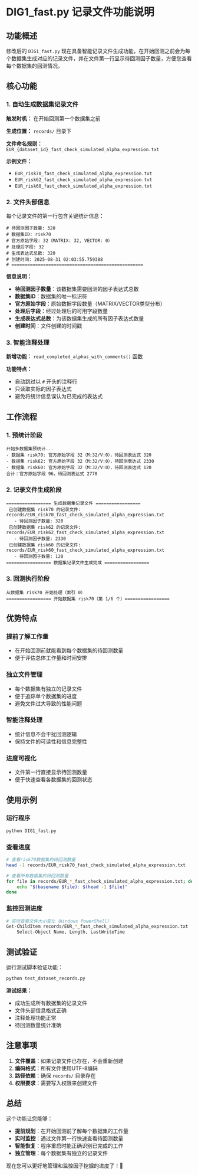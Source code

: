 # DIG1_fast.py 记录文件功能说明

## 功能概述

修改后的 `DIG1_fast.py` 现在具备智能记录文件生成功能，在开始回测之前会为每个数据集生成对应的记录文件，并在文件第一行显示待回测因子数量，方便您查看每个数据集的回测情况。

## 核心功能

### 1. 自动生成数据集记录文件

**触发时机：** 在开始回测第一个数据集之前

**生成位置：** `records/` 目录下

**文件命名规则：** `EUR_{dataset_id}_fast_check_simulated_alpha_expression.txt`

**示例文件：**
- `EUR_risk70_fast_check_simulated_alpha_expression.txt`
- `EUR_risk62_fast_check_simulated_alpha_expression.txt`
- `EUR_risk60_fast_check_simulated_alpha_expression.txt`

### 2. 文件头部信息

每个记录文件的第一行包含关键统计信息：

```
# 待回测因子数量: 320
# 数据集ID: risk70
# 官方原始字段: 32（MATRIX: 32, VECTOR: 0）
# 处理后字段: 32
# 生成表达式总数: 320
# 创建时间: 2025-08-31 02:03:55.759388
# ==================================================
```

**信息说明：**
- **待回测因子数量**：该数据集需要回测的因子表达式总数
- **数据集ID**：数据集的唯一标识符
- **官方原始字段**：原始数据字段数量（MATRIX/VECTOR类型分布）
- **处理后字段**：经过处理后的可用字段数量
- **生成表达式总数**：为该数据集生成的所有因子表达式数量
- **创建时间**：文件创建的时间戳

### 3. 智能注释处理

**新增功能：** `read_completed_alphas_with_comments()` 函数

**功能特点：**
- 自动跳过以 `#` 开头的注释行
- 只读取实际的因子表达式
- 避免将统计信息误认为已完成的表达式

## 工作流程

### 1. 预统计阶段
```
开始多数据集预统计...
- 数据集 risk70: 官方原始字段 32（M:32/V:0），待回测表达式 320
- 数据集 risk62: 官方原始字段 32（M:32/V:0），待回测表达式 2330
- 数据集 risk60: 官方原始字段 32（M:32/V:0），待回测表达式 120
合计：官方原始字段 96，待回测表达式 2770
```

### 2. 记录文件生成阶段
```
================= 生成数据集记录文件 =================
 已创建数据集 risk70 的记录文件: records/EUR_risk70_fast_check_simulated_alpha_expression.txt
   - 待回测因子数量: 320
 已创建数据集 risk62 的记录文件: records/EUR_risk62_fast_check_simulated_alpha_expression.txt
   - 待回测因子数量: 2330
 已创建数据集 risk60 的记录文件: records/EUR_risk60_fast_check_simulated_alpha_expression.txt
   - 待回测因子数量: 120
================= 数据集记录文件生成完成 =================
```

### 3. 回测执行阶段
```
从数据集 risk70 开始处理（索引 0）
================= 开始数据集 risk70（第 1/6 个）=================
```

## 优势特点

### 提前了解工作量
- 在开始回测前就能看到每个数据集的待回测数量
- 便于评估总体工作量和时间安排

### 独立文件管理
- 每个数据集有独立的记录文件
- 便于追踪单个数据集的进度
- 避免文件过大导致的性能问题

### 智能注释处理
- 统计信息不会干扰回测逻辑
- 保持文件的可读性和信息完整性

### 进度可视化
- 文件第一行直接显示待回测数量
- 便于快速查看各数据集的回测状态

## 使用示例

### 运行程序
```bash
python DIG1_fast.py
```

### 查看进度
```bash
# 查看risk70数据集的待回测数量
head -1 records/EUR_risk70_fast_check_simulated_alpha_expression.txt

# 查看所有数据集的待回测数量
for file in records/EUR_*_fast_check_simulated_alpha_expression.txt; do
    echo "$(basename $file): $(head -1 $file)"
done
```

### 监控回测进度
```bash
# 实时查看文件大小变化（Windows PowerShell）
Get-ChildItem records/EUR_*_fast_check_simulated_alpha_expression.txt | 
    Select-Object Name, Length, LastWriteTime
```

## 测试验证

运行测试脚本验证功能：
```bash
python test_dataset_records.py
```

**测试结果：**
- 成功生成所有数据集的记录文件
- 文件头部信息格式正确
- 注释处理功能正常
- 待回测数量统计准确

## 注意事项

1. **文件覆盖**：如果记录文件已存在，不会重新创建
2. **编码格式**：所有文件使用UTF-8编码
3. **路径依赖**：确保 `records/` 目录存在
4. **权限要求**：需要写入权限来创建文件

## 总结

这个功能让您能够：
- **提前规划**：在开始回测前了解每个数据集的工作量
- **实时监控**：通过文件第一行快速查看待回测数量
- **智能恢复**：程序重启时能正确识别已完成的工作
- **独立管理**：每个数据集有独立的记录文件

现在您可以更好地管理和监控因子挖掘的进度了！🚀

